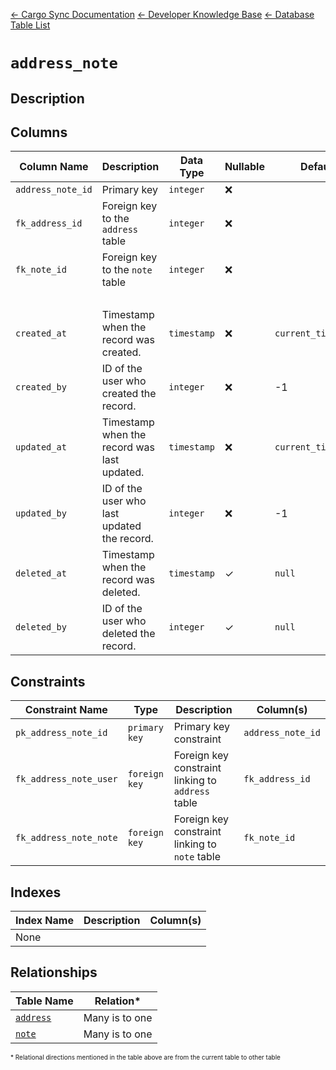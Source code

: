 [← Cargo Sync Documentation](../../../../readme.md) [← Developer Knowledge Base](../../readme.md) [← Database Table List](../database-design.md)

# `address_note`

## Description

## Columns

|Column Name|Description|Data Type|Nullable|Default|
|-|-|-|-|-|
|`address_note_id`|Primary key|`integer`|❌||
|`fk_address_id`|Foreign key to the `address` table|`integer`|❌||
|`fk_note_id`|Foreign key to the `note` table|`integer`|❌||
|&nbsp;|
|`created_at`|Timestamp when the record was created.|`timestamp`|❌|`current_timestamp`|
|`created_by`|ID of the user who created the record.|`integer`|❌|-1|
|`updated_at`|Timestamp when the record was last updated.|`timestamp`|❌|`current_timestamp`|
|`updated_by`|ID of the user who last updated the record.|`integer`|❌|-1|
|`deleted_at`|Timestamp when the record was deleted.|`timestamp`|✓|`null`|
|`deleted_by`|ID of the user who deleted the record.|`integer`|✓|`null`|

## Constraints

|Constraint Name|Type|Description|Column(s)|
|--|--|--|--|
|`pk_address_note_id`|`primary key`|Primary key constraint|`address_note_id`|
|`fk_address_note_user`|`foreign key`|Foreign key constraint linking to `address` table|`fk_address_id`|
|`fk_address_note_note`|`foreign key`|Foreign key constraint linking to `note` table|`fk_note_id`|

## Indexes

|Index Name|Description|Column(s)|
|-|-|-|
|None|

## Relationships

|Table Name|Relation*|
|-|-|
|[`address`](./address-table.md)|Many is to one|
|[`note`](./note-table.md)|Many is to one|


<span style="font-size:10px">\* Relational directions mentioned in the table above are from the current table to other table</span>